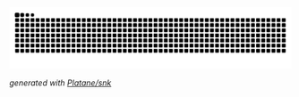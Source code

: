 <picture>
  <source media="(prefers-color-scheme: dark)" srcset="https://raw.githubusercontent.com/AleksMaifet/AleksMaifet/output/github-contribution-grid-snake-dark.svg">
  <source media="(prefers-color-scheme: light)" srcset="https://raw.githubusercontent.com/AleksMaifet/AleksMaifet/output/github-contribution-grid-snake.svg">
  <img alt="github contribution grid snake animation" src="https://raw.githubusercontent.com/AleksMaifet/AleksMaifet/output/github-contribution-grid-snake.svg">
</picture>

_generated with [Platane/snk](https://github.com/AleksMaifet/snk)_
